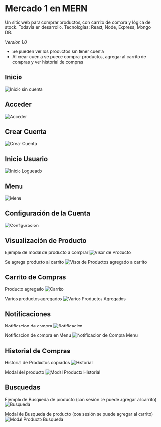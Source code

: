 # Mercado 1 en MERN

Un sitio web para comprar productos, con carrito de compra y lógica de stock.
Todavía en desarrollo.
Tecnologías: React, Node, Express, Mongo DB.

*Version 1.0*

- Se pueden ver los productos sin tener cuenta
- Al crear cuenta se puede comprar productos, agregar al carrito de compras y ver historial de compras

## Inicio

![Inicio sin cuenta](screenshots/inicio.png)

## Acceder

![Acceder](screenshots/acceder.png)

## Crear Cuenta

![Crear Cuenta](screenshots/crear-cuenta.png)

## Inicio Usuario

![Inicio Logueado](screenshots/inicio-usuario.png)

## Menu

![Menu](screenshots/menu.png)

## Configuración de la Cuenta

![Configuracion](screenshots/config.png)

## Visualización de Producto

Ejemplo de modal de producto a comprar
![Visor de Producto](screenshots/display-prod-inicio-usuario.png)

Se agrega producto al carrito
![Visor de Productos agregado a carrito](screenshots/disp-prod-inicio-usuario-agregado.png)

## Carrito de Compras

Producto agregado
![Carrito](screenshots/carrito.png)

Varios productos agregados
![Varios Productos Agregados](screenshots/carrito-varios-productos.png)

## Notificaciones

Notificacion de compra
![Notificacion](screenshots/notificacion-compra.png)

Notificacion de compra en Menu
![Notificacion de Compra Menu](screenshots/notificacion-compra-menu.png)

## Historial de Compras

Historial de Productos coprados
![Historial](screenshots/historial-compras.png)

Modal del producto
![Modal Producto Historial](screenshots/display-historial-producto.png)

## Busquedas

Ejemplo de Busqueda de producto (con sesión se puede agregar al carrito)
![Busqueda](screenshots/busqueda.png)

Modal de Busqueda de producto (con sesión se puede agregar al carrito)
![Modal Producto Busqueda](screenshots/display-busqueda-producto.png)